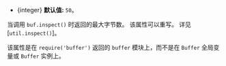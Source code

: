 <!-- YAML
added: v0.5.4
-->

* {integer} **默认值:** `50`。

当调用 `buf.inspect()` 时返回的最大字节数。
该属性可以重写。
详见 [`util.inspect()`]。

该属性是在 `require('buffer')` 返回的 `buffer` 模块上，而不是在 `Buffer` 全局变量或 `Buffer` 实例上。

